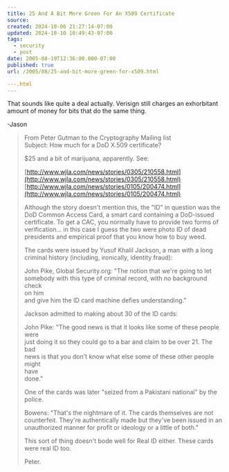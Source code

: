 ```yaml
---
title: 25 And A Bit More Green For An X509 Certificate
source: 
created: 2024-10-06 21:27:14-07:00
updated: 2024-10-10 10:49:43-07:00
tags:
  - security
  - post
date: 2005-08-19T12:36:00.000-07:00
published: true
url: /2005/08/25-and-bit-more-green-for-x509.html

---.html
---
```



That sounds like quite a deal actually. Verisign still charges an exhorbitant amount of money for bits that do the same thing.  
  
\-Jason  
  

>   
> From Peter Gutman to the Cryptography Mailing list  
> Subject: How much for a DoD X.509 certificate?  
>   
> $25 and a bit of marijuana, apparently. See:  
>   
> [http://www.wjla.com/news/stories/0305/210558.html](http://www.wjla.com/news/stories/0305/210558.html)  
> [http://www.wjla.com/news/stories/0105/200474.html](http://www.wjla.com/news/stories/0105/200474.html)  
>   
> Although the story doesn't mention this, the "ID" in question was the  
> DoD Common Access Card, a smart card containing a DoD-issued  
> certificate. To get a CAC, you normally have to provide two forms of  
> verification... in this case I guess the two were photo ID of dead  
> presidents and empirical proof that you know how to buy weed.  
>   
> The cards were issued by Yusuf Khalil Jackson, a man with a long  
> criminal history (including, ironically, identity fraud):  
>   
> John Pike, Global Security.org: "The notion that we're going to let  
> somebody with this type of criminal record, with no background check  
> on him  
> and give him the ID card machine defies understanding."  
>   
> Jackson admitted to making about 30 of the ID cards:  
>   
> John Pike: "The good news is that it looks like some of these people  
> were  
> just doing it so they could go to a bar and claim to be over 21. The  
> bad  
> news is that you don't know what else some of these other people might  
> have  
> done."  
>   
> One of the cards was later "seized from a Pakistani national" by the  
> police.  
>   
> Bowens: "That's the nightmare of it. The cards themselves are not  
> counterfeit. They're authentically made but they've been issued in an  
> unauthorized manner for profit or ideology or a little of both."  
>   
> This sort of thing doesn't bode well for Real ID either. These cards  
> were real ID too.  
>   
> Peter.